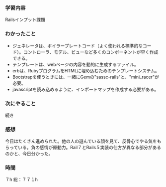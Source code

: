 ### 学習内容
Railsインプット課題
### わかったこと
- ジェネレータは、ボイラープレートコード（よく使われる標準的なコード）。コントローラ、モデル、ビューなど多くのコンポーネントが早く作成できる。
- テンプレートは、webページの内容を動的に生成するファイル。
- erbは、RubyプログラムをHTMLに埋め込むためのテンプレートシステム。
- Bootstrapを使うときには、一緒にGemの"sassc-rails"と、"mini_racer"が必要。
- javascriptを読み込めるように、インポートマップを作成する必要がある。
### 次にやること
続き
### 感想
今日はたくさん進められた。他の人の遊んでいる顔を見て、反骨心でやる気をもらっている。負の感情が原動力。Rail７とRails５実装の仕方が異なる部分があるのかと、今日分かった。
### 時間
７h
総：７７１h
